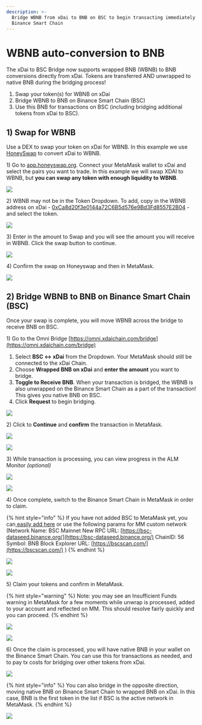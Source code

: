 ```yaml
---
description: >-
  Bridge WBNB from xDai to BNB on BSC to begin transacting immediately on
  Binance Smart Chain
---
```


# WBNB auto-conversion to BNB

The xDai to BSC Bridge now supports wrapped BNB \(WBNB\) to BNB conversions directly from xDai. Tokens are transferred AND unwrapped to native BNB during the bridging process!

1. Swap your token\(s\) for WBNB on xDai
2. Bridge WBNB to BNB on Binance Smart Chain \(BSC\)
3. Use this BNB for transactions on BSC \(including bridging additional tokens from xDai to BSC\).

## 1\) Swap for WBNB

Use a DEX to swap your token on xDai for WBNB. In this example we use [HoneySwap](https://app.honeyswap.org/#/swap) to convert xDai to WBNB.

1\) Go to [app.honeyswap.org](https://app.honeyswap.org/#/swap). Connect your MetaMask wallet to xDai and select the pairs you want to trade. In this example we will swap XDAI to WBNB, but **you can swap any token with enough liquidity to WBNB**.

![](../../../.gitbook/assets/hs1.png)

2\) WBNB may not be in the Token Dropdown. To add, copy in the WBNB address on xDai - [0xCa8d20f3e0144a72C6B5d576e9Bd3Fd8557E2B04](https://blockscout.com/xdai/mainnet/tokens/0xCa8d20f3e0144a72C6B5d576e9Bd3Fd8557E2B04/token-transfers) - and select the token.

![](../../../.gitbook/assets/hs2.png)

3\) Enter in the amount to Swap and you will see the amount you will receive in WBNB. Click the swap button to continue.

![](../../../.gitbook/assets/hs-3.png)

4\) Confirm the swap on Honeyswap and then in MetaMask.

![](../../../.gitbook/assets/hs-4.png)

## 2\) Bridge WBNB to BNB on Binance Smart Chain \(BSC\)

Once your swap is complete, you will move WBNB across the bridge to receive BNB on BSC.

1\) Go to the Omni Bridge [https://omni.xdaichain.com/bridge](https://omni.xdaichain.com/bridge)

1. Select **BSC &lt;-&gt; xDai** from the Dropdown. Your MetaMask should still be connected to the xDai Chain.
2. Choose **Wrapped BNB on xDai** and **enter the amount** you want to bridge.
3. **Toggle to Receive BNB**. When your transaction is bridged, the WBNB is also unwrapped on the Binance Smart Chain as a part of the transaction! This gives you native BNB on BSC.
4. Click **Request** to begin bridging.

![](../../../.gitbook/assets/b1.png)

2\) Click to **Continue** and **confirm** the transaction in MetaMask.

![](../../../.gitbook/assets/b2-a.png)

![](../../../.gitbook/assets/b2-b.png)

3\) While transaction is processing, you can view progress in the ALM Monitor _\(optional\)_

![](../../../.gitbook/assets/alm-1.png)

![](../../../.gitbook/assets/alm-2.png)

4\) Once complete, switch to the Binance Smart Chain in MetaMask in order to claim.

{% hint style="info" %}
 If you have not added BSC to MetaMask yet, you can[ easily add here](https://chainlist.org/) or use the following params for MM custom network \(Network Name: BSC Mainnet New RPC URL: [https://bsc-dataseed.binance.org/](https://bsc-dataseed.binance.org/) ChainID: 56 Symbol: BNB Block Explorer URL: [https://bscscan.com/](https://bscscan.com/) \)
{% endhint %}

![](../../../.gitbook/assets/bs-1.png)

![](../../../.gitbook/assets/bs-2.png)

5\) Claim your tokens and confirm in MetaMask. 

{% hint style="warning" %}
Note: you may see an Insufficient Funds warning in MetaMask for a few moments while unwrap is processed, added to your account and reflected on MM. This should resolve fairly quickly and you can proceed.
{% endhint %}

![](../../../.gitbook/assets/claim-1.png)

![](../../../.gitbook/assets/claim-2.png)

6\) Once the claim is processed, you will have native BNB in your wallet on the Binance Smart Chain. You can use this for transactions as needed, and to pay tx costs for bridging over other tokens from xDai. 

![](../../../.gitbook/assets/bnb-1.png)

{% hint style="info" %}
You can also bridge in the opposite direction, moving native BNB on Binance Smart Chain to wrapped BNB on xDai. In this case, BNB is the first token in the list if BSC is the active network in MetaMask.
{% endhint %}

![](../../../.gitbook/assets/image-13-%20%281%29.png)

#### 



